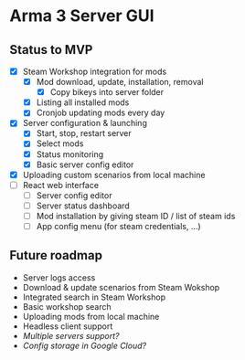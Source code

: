 # Arma 3 Server GUI

## Status to MVP
- [x] Steam Workshop integration for mods
  - [x] Mod download, update, installation, removal
    - [x] Copy bikeys into server folder
  - [x] Listing all installed mods
  - [x] Cronjob updating mods every day
- [x] Server configuration & launching
  - [x] Start, stop, restart server
  - [x] Select mods
  - [x] Status monitoring
  - [x] Basic server config editor
- [x] Uploading custom scenarios from local machine
- [ ] React web interface
  - [ ] Server config editor
  - [ ] Server status dashboard
  - [ ] Mod installation by giving steam ID / list of steam ids
  - [ ] App config menu (for steam credentials, ...)

## Future roadmap
- Server logs access
- Download & update scenarios from Steam Wokshop
- Integrated search in Steam Workshop
- Basic workshop search
- Uploading mods from local machine
- Headless client support
- _Multiple servers support?_
- _Config storage in Google Cloud?_